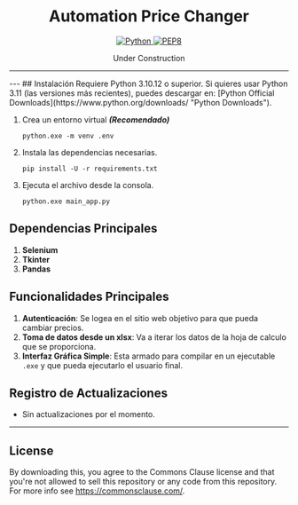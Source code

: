 <h1 align="center">Automation Price Changer</h1>

<p align="center">
    <a href="https://www.python.org/downloads/release/python-31012/" align="center">
        <img alt="Python" src="https://img.shields.io/badge/Python%20Download-3.10.12-blue">
    </a>
    <a href="https://www.selenium.dev/documentation/" align="center">
        <img alt="PEP8" src="https://img.shields.io/badge/Selenium%20Docs-Python-blue">
    </a>
</p>

<p align="center"> Under Construction </p>

<hr/>
---
## Instalación
Requiere Python 3.10.12 o superior. Si quieres usar Python 3.11 (las versiones más recientes), puedes descargar en: [Python Official Downloads](https://www.python.org/downloads/ "Python Downloads").

1. Crea un entorno virtual ***(Recomendado)***

    ```
    python.exe -m venv .env
    ```

2. Instala las dependencias necesarias.

    ```
    pip install -U -r requirements.txt
    ```

3.  Ejecuta el archivo desde la consola.

    ```
    python.exe main_app.py
    ```

## Dependencias Principales

1. **Selenium**
2. **Tkinter**
3. **Pandas**

## Funcionalidades Principales

1. **Autenticación**: Se logea en el sitio web objetivo para que pueda cambiar precios.
2. **Toma de datos desde un xlsx**: Va a iterar los datos de la hoja de calculo que se proporciona.
3. **Interfaz Gráfica Simple**: Esta armado para compilar en un ejecutable `.exe` y que pueda ejecutarlo el usuario final.

## Registro de Actualizaciones
 
- Sin actualizaciones por el momento.

---

## License
By downloading this, you agree to the Commons Clause license and that you're not allowed to sell this repository or any code from this repository. For more info see https://commonsclause.com/.